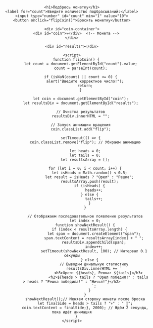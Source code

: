 <!DOCTYPE html>
<html lang="ru">
<head>
    <meta charset="UTF-8">
    <meta name="viewport" content="width=device-width, initial-scale=1.0">
    <title>Подбрось монетку</title>
    <style>
        body {
            font-family: Arial, sans-serif;
            text-align: center;
            margin: 50px;
        }
        button {
            padding: 10px 20px;
            font-size: 16px;
            cursor: pointer;
        }
        #results {
            margin-top: 20px;
            font-size: 20px;
        }
        /* Контейнер для монеты */
        #coin-container {
            display: flex;
            justify-content: center;
            align-items: center;
            margin: 20px auto;
            height: 120px;
        }
        /* Монета */
        #coin {
            width: 100px;
            height: 100px;
            border-radius: 50%;
            box-shadow: 0 0 10px rgba(0, 0, 0, 0.3);
            font-size: 40px;
            display: flex;
            align-items: center;
            justify-content: center;
            background: gold;
            transition: transform 2s ease-in-out;
        }
        /* Анимация вращения */
        .flip {
            animation: flip 2s ease-in-out;
        }
        @keyframes flip {
            0% { transform: rotateY(0deg); }
            50% { transform: rotateY(360deg); }
            100% { transform: rotateY(720deg); }
        }
    </style>
</head>
<body>

    <h1>Подбрось монетку</h1>
    <label for="count">Введите количество подбрасываний:</label>
    <input type="number" id="count" min="1" value="10">
    <button onclick="flipCoin()">Бросить монетку</button>

    <div id="coin-container">
        <div id="coin">💀</div>  <!-- Монета -->
    </div>
    
    <div id="results"></div>

    <script>
        function flipCoin() {
            let count = document.getElementById("count").value;
            count = parseInt(count);

            if (isNaN(count) || count <= 0) {
                alert("Введите корректное число!");
                return;
            }

            let coin = document.getElementById("coin");
            let resultsDiv = document.getElementById("results");

            // Очистка результатов
            resultsDiv.innerHTML = "";
            
            // Запуск анимации вращения
            coin.classList.add("flip");

            setTimeout(() => {
                coin.classList.remove("flip"); // Убираем анимацию
                
                let heads = 0;
                let tails = 0;
                let resultsArray = [];

                for (let i = 0; i < count; i++) {
                    let isHeads = Math.random() < 0.5;
                    let result = isHeads ? "Орел" : "Решка";
                    resultsArray.push(result);
                    if (isHeads) {
                        heads++;
                    } else {
                        tails++;
                    }
                }

                // Отображаем последовательное появление результатов
                let index = 0;
                function showNextResult() {
                    if (index < resultsArray.length) {
                        let span = document.createElement("span");
                        span.textContent = resultsArray[index] + " ";
                        resultsDiv.appendChild(span);
                        index++;
                        setTimeout(showNextResult, 100); // Интервал 0.1 секунды
                    } else {
                        // Выводим финальную статистику
                        resultsDiv.innerHTML += `
                            <h3>Орел: ${heads}, Решка: ${tails}</h3>
                            <h2>${heads > tails ? "Орел победил!" : tails > heads ? "Решка победила!" : "Ничья!"}</h2>
                        `;
                    }
                }
                showNextResult();// Меняем сторону монеты после броска
                let finalSide = heads > tails ? "💀" : " 🤡";
                coin.textContent = finalSide;}, 2000); // Ждём 2 секунды, пока идёт анимация
        }
    </script>

</body>
</html>
